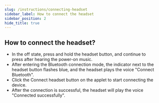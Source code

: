 ```yaml
---
slug: /instructions/connecting-headset
sidebar_label: How to connect the headset
sidebar_position: 2
hide_title: true
---
```

## How to connect the headset?
* In the off state, press and hold the headset button, and continue to press after hearing the power-on music.
* After entering the Bluetooth connection mode, the indicator next to the headset button flashes blue, and the headset plays the voice "Connect Bluetooth".
* Click the Connect headset button on the applet to start connecting the device.
* After the connection is successful, the headset will play the voice "Connected successfully".

<!---
## 如何连接头戴？

* 关机状态下，长按头戴按键，听到开机音乐后继续长按。
* 进入蓝牙连接模式后，头戴按键旁指示灯显示蓝色闪烁，头戴播放「连接蓝牙」语音。
* 点击小程序上的连接头戴按钮开始连接设备。
* 连接成功后，头戴播放「连接成功」语音。  

<div align="center">
    <iframe
          src="https://resources.xzytdcs.com/miniProgram/Videos/ConnectDeviceTurnOnDeviceVideo.mp4" 
          scrolling="no" 
          border="0" 
          frameborder="no" 
          framespacing="0" 
          allowfullscreen="true"
          width = "253"
          height = "450"> 
    </iframe>
</div>
--->
